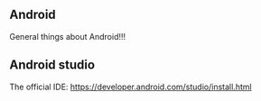 Android
--------------------

General things about Android!!!


Android studio
----------------------

The official IDE: https://developer.android.com/studio/install.html
